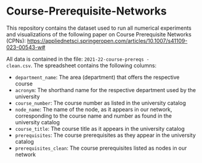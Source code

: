 # Course-Prerequisite-Networks
This repository contains the dataset used to run all numerical experiments and visualizations of the following paper on Course Prerequisite Networks (CPNs): https://appliednetsci.springeropen.com/articles/10.1007/s41109-023-00543-w#


All data is contained in the file: <code>2021-22-course-prereqs - clean.csv</code>.
 The spreadsheet contains the following columns:
* <code>department_name</code>: The area (department) that offers the respective course
* <code>acronym</code>: The shorthand name for the respective department used by the university
* <code>course_number</code>: The course number as listed in the university catalog
* <code>node_name</code>: The name of the node, as it appears in our network, corresponding to the course name and number as found in the university catalog
* <code>course_title</code>: The course title as it appears in the university catalog
* <code>prerequisites</code>: The course prerequisites as they appear in the university catalog
* <code>prerequisites_clean</code>: The course prerequisites listed as nodes in our network
